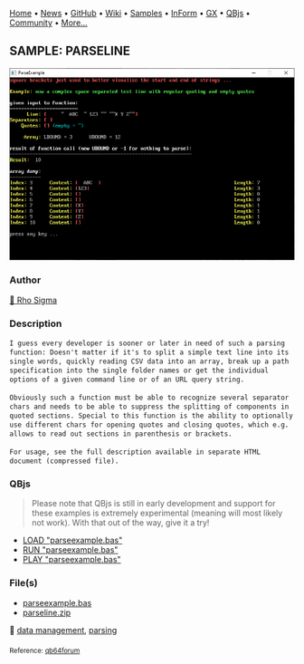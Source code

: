 [Home](https://qb64.com) • [News](../../news.md) • [GitHub](https://github.com/QB64Official/qb64) • [Wiki](wiki.md) • [Samples](../../samples.md) • [InForm](../../inform.md) • [GX](../../gx.md) • [QBjs](../../qbjs.md) • [Community](../../community.md) • [More...](../../more.md)

## SAMPLE: PARSELINE

![screenshot.png](img/screenshot.png)

### Author

[🐝 Rho Sigma](../rho-sigma.md) 

### Description

```text
I guess every developer is sooner or later in need of such a parsing function: Doesn't matter if it's to split a simple text line into its single words, quickly reading CSV data into an array, break up a path specification into the single folder names or get the individual options of a given command line or of an URL query string.

Obviously such a function must be able to recognize several separator chars and needs to be able to suppress the splitting of components in quoted sections. Special to this function is the ability to optionally use different chars for opening quotes and closing quotes, which e.g. allows to read out sections in parenthesis or brackets.

For usage, see the full description available in separate HTML document (compressed file).
```

### QBjs

> Please note that QBjs is still in early development and support for these examples is extremely experimental (meaning will most likely not work). With that out of the way, give it a try!

* [LOAD "parseexample.bas"](https://qbjs.org/index.html?src=https://qb64.com/samples/parseline/src/parseexample.bas)
* [RUN "parseexample.bas"](https://qbjs.org/index.html?mode=auto&src=https://qb64.com/samples/parseline/src/parseexample.bas)
* [PLAY "parseexample.bas"](https://qbjs.org/index.html?mode=play&src=https://qb64.com/samples/parseline/src/parseexample.bas)

### File(s)

* [parseexample.bas](src/parseexample.bas)
* [parseline.zip](src/parseline.zip)

🔗 [data management](../data-management.md), [parsing](../parsing.md)


<sub>Reference: [qb64forum](https://qb64forum.alephc.xyz/index.php?topic=4188.0) </sub>

